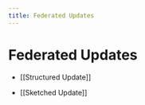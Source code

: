 ```yaml
---
title: Federated Updates
---
```


# Federated Updates
- [[Structured Update]] 

- [[Sketched Update]]
















